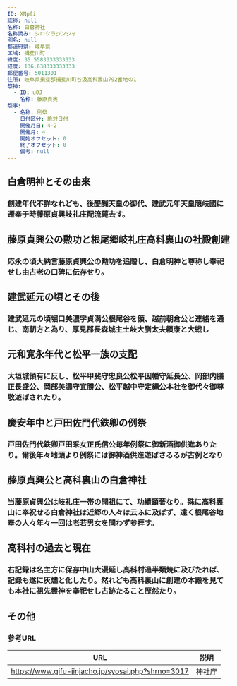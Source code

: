 ```yaml
---
ID: XNpfi
総称: null
名称: 白倉神社
名称読み: シロクラジンジャ
別名: null
都道府県: 岐阜県
区域: 揖斐川町
緯度: 35.5583333333333
経度: 136.638333333333
郵便番号: 5011301
住所: 岐阜県揖斐郡揖斐川町谷汲高科裏山792番地の1
祭神:
  - ID: u0J
    名称: 藤原貞奥
祭事:
  - 名称: 例祭
    日付区分: 絶対日付
    開催月日: 4-2
    開催月: 4
    開始オフセット: 0
    終了オフセット: 0
    備考: null
---
```


## 白倉明神とその由来

### 創建年代不詳なれども、後醍醐天皇の御代、建武元年天皇隠岐國に遷奉于時藤原貞興岐礼庄配流薨去す。

## 藤原貞興公の勲功と根尾郷岐礼庄高科裏山の社殿創建

### 応永の頃大納言藤原貞興公の勲功を追贈し、白倉明神と尊称し奉祀せし由古老の口碑に伝存せり。

## 建武延元の頃とその後

### 建武延元の頃堀口美濃字貞満公根尾谷を領、越前朝倉公と連絡を通じ、南朝方と為り、厚見郡長森城主土岐大膳太夫頼康と大戦し

## 元和寛永年代と松平一族の支配

### 大垣城領有に反し、松平甲斐守忠良公松平因幡守延長公、岡部内膳正長盛公、岡部美濃守宜勝公、松平越中守定縄公本社を御代々御尊敬遊ばされたり。

## 慶安年中と戸田佐門代鉄卿の例祭

### 戸田佐門代鉄卿戸田采女正氏信公毎年例祭に御新酒御供進ありたり。爾後年々地頭より例祭には御神酒供進遊ばさるるが古例となり

## 藤原貞興公と高科裏山の白倉神社

### 当藤原貞興公は岐礼庄一帯の開祖にて、功績顕著なり。殊に高科裏山に奉祝せる白倉神社は近郷の人々は云ふに及ばず、遠く根尾谷地奉の人々年々一回は老若男女を問わず参拝す。

## 高科村の過去と現在

### 右記録は名主方に保存中山大漫延し高科村過半類焼に及びたれば、記録も遂に灰燼と化したり。然れども高科裏山に創建の本殿を見ても本社に祖先霊神を奉祀せし古跡たること歴然たり。

## その他

### 参考URL

| URL                                                | 説明   |
| -------------------------------------------------- | ------ |
| https://www.gifu-jinjacho.jp/syosai.php?shrno=3017 | 神社庁 |
